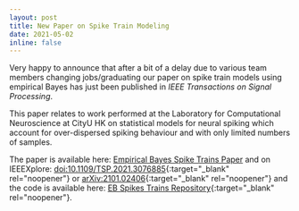 ```yaml
---
layout: post
title: New Paper on Spike Train Modeling
date: 2021-05-02
inline: false
---
```


Very happy to announce that after a bit of a delay due to various team members changing jobs/graduating our paper on spike train models using empirical Bayes has just been published in <i>IEEE Transactions on Signal Processing</i>.

This paper relates to work performed at the Laboratory for Computational Neuroscience at CityU HK on statistical models for neural spiking which account for over-dispersed spiking behaviour and with only limited numbers of samples.


The paper is available here: [Empirical Bayes Spike Trains Paper](../../assets/pdf/2021_TSP.pdf) and on IEEEXplore: [doi:10.1109/TSP.2021.3076885](http://doi.org/10.1109/TSP.2021.3076885){:target="_blank" rel="noopener"} or [arXiv:2101.02406](https://arxiv.org/abs/1605.02869){:target="_blank" rel="noopener"} and the code is available here: [EB Spikes Trains Repository](https://github.com/cuckoong/EB_spikes_trains){:target="_blank" rel="noopener"}.

<div class="row justify-content-center">
  <div class="col-sm-5 mt-3 mt-md-0"><img class="img-fluid rounded z-depth-1 p-2" src="{{ '/assets/img/NetworkModel.png' | relative_url }}" alt="" title="Simple Network Model"/></div>
</div>
